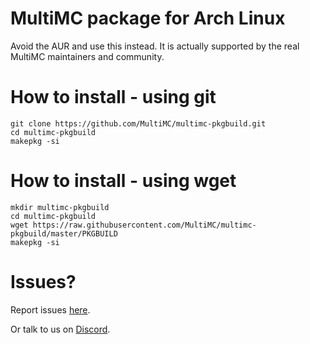 # MultiMC package for Arch Linux

Avoid the AUR and use this instead. It is actually supported by the real MultiMC maintainers and community.

# How to install - using git

```
git clone https://github.com/MultiMC/multimc-pkgbuild.git
cd multimc-pkgbuild
makepkg -si
```

# How to install - using wget

```
mkdir multimc-pkgbuild
cd multimc-pkgbuild
wget https://raw.githubusercontent.com/MultiMC/multimc-pkgbuild/master/PKGBUILD
makepkg -si
```

# Issues?

Report issues [here](https://github.com/MultiMC/multimc-pkgbuild/issues).

Or talk to us on [Discord](https://discord.gg/multimc).
